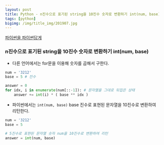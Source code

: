 ```yaml
---
layout: post
title: Python - n진수으로 표기된 string을 10진수 숫자로 변환하기 int(num, base)
tags: [python]
bigimg: /img/title_img/201907.jpg
---
```


[파이썬을 파이썬답게](https://programmers.co.kr/learn/courses/4008/lessons/12733)

### n진수으로 표기된 string을 10진수 숫자로 변환하기 int(num, base)
* 다른 언어에서는 for문을 이용해 숫자를 곱해서 구한다.

```python
num = '3212'
base = 5 # 진수

answer = 0
for idx, i in enumerate(num[::-1]): # 문자열을 그대로 뒤집은 상태
    answer += int(i) * ( base ** idx )
```

* 파이썬에서는 `int(num, base)` base 진수로 표현된 문자열을 10진수로 변환하여 리턴한다.

```python
num = '3212'
base = 5

# 5진수로 표현된 문자열 숫자 num을 10진수로 변환하여 리턴
answer = int(num, base)
```
